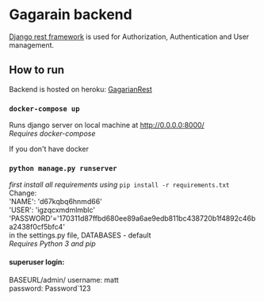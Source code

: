 # Gagarain backend  

[Django rest framework](https://www.django-rest-framework.org/) is used for Authorization, Authentication and User management.  

## How to run  

Backend is hosted on heroku: [GagarianRest](https://gagarianrest.herokuapp.com/ "https://gagarianrest.herokuapp.com/")  


### `docker-compose up`  
    
Runs django server on local machine at http://0.0.0.0:8000/  
*Requires docker-compose*  
  
    
If you don't have docker
### `python manage.py runserver`  
    
*first install all requirements using* `pip install -r requirements.txt`  
Change:  
'NAME': 'd67kqbq6hnmd66'  
'USER': 'igzqcxmdmlmblc'  
'PASSWORD'='170311d87ffbd680ee89a6ae9edb811bc438720b1f4892c46ba2438f0cf5bfc4'  
in the settings.py file, DATABASES - default    
*Requires Python 3 and pip*  
  
#### superuser login:  
BASEURL/admin/
username: matt  
password: Password`123  

